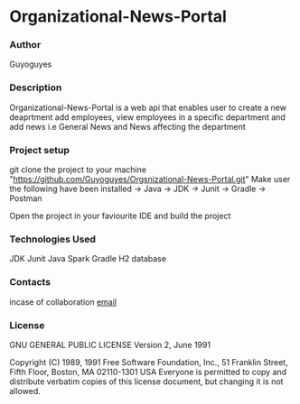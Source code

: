 # Organizational-News-Portal
### Author

Guyoguyes

### Description

Organizational-News-Portal is a web api that enables user to create a new deaprtment add employees, view employees in a specific department
and add news i.e General News and News affecting the department

### Project setup

git clone the project to your machine "https://github.com/Guyoguyes/Orgsnizational-News-Portal.git"
Make user the following have been installed
  -> Java
  -> JDK
  -> Junit
  -> Gradle
  -> Postman
  
Open the project in your faviourite IDE and build the project

### Technologies Used
JDK
Junit
Java
Spark
Gradle
H2 database

### Contacts
incase of collaboration [email](g.abduba43@gmail.com)

### License

 GNU GENERAL PUBLIC LICENSE
                       Version 2, June 1991

 Copyright (C) 1989, 1991 Free Software Foundation, Inc.,
 51 Franklin Street, Fifth Floor, Boston, MA 02110-1301 USA
 Everyone is permitted to copy and distribute verbatim copies
 of this license document, but changing it is not allowed.
